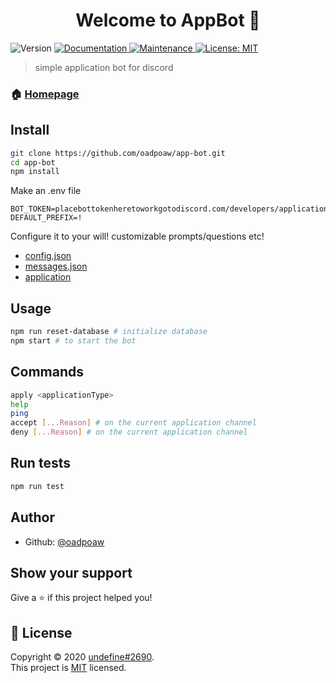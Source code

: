 <h1 align="center">Welcome to AppBot 👋</h1>
<p>
  <img alt="Version" src="https://img.shields.io/badge/version-1.0.0-blue.svg?cacheSeconds=2592000" />
  <a href="https://github.com/oadpoaw/app-bot#readme" target="_blank">
    <img alt="Documentation" src="https://img.shields.io/badge/documentation-yes-brightgreen.svg" />
  </a>
  <a href="https://github.com/oadpoaw/some-bot/graphs/commit-activity" target="_blank">
    <img alt="Maintenance" src="https://img.shields.io/badge/Maintained%3F-yes-green.svg" />
  </a>
  <a href="https://github.com/oadpoaw/app-bot/blob/master/LICENSE" target="_blank">
    <img alt="License: MIT" src="https://img.shields.io/github/license/oadpoaw/app-bot" />
  </a>
</p>

> simple application bot for discord

### 🏠 [Homepage](https://github.com/oadpoaw/app-bot#readme)

## Install

```sh
git clone https://github.com/oadpoaw/app-bot.git
cd app-bot
npm install
```

Make an .env file
```
BOT_TOKEN=placebottokenheretoworkgotodiscord.com/developers/applicationsokokxdxd
DEFAULT_PREFIX=!
```

Configure it to your will! customizable prompts/questions etc!
- [config.json](config.json)
- [messages.json](config/messages.json)
- [application](config/application.json)

## Usage

```sh
npm run reset-database # initialize database
npm start # to start the bot
```

## Commands

```sh
apply <applicationType>
help
ping
accept [...Reason] # on the current application channel
deny [...Reason] # on the current application channel
```

## Run tests

```sh
npm run test
```

## Author

* Github: [@oadpoaw](https://github.com/oadpoaw)

## Show your support

Give a ⭐️ if this project helped you!

## 📝 License

Copyright © 2020 [undefine#2690](https://github.com/oadpoaw).<br />
This project is [MIT](https://github.com/oadpoaw/app-bot/blob/master/LICENSE) licensed.

